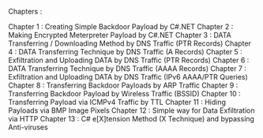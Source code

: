 Chapters :

Chapter 1 : Creating Simple Backdoor Payload by C#.NET
Chapter 2 : Making Encrypted Meterpreter Payload by C#.NET
Chapter 3 : DATA Transferring / Downloading Method by DNS Traffic (PTR Records)
Chapter 4 : DATA Transferring Technique by DNS Traffic (A Records)
Chapter 5 : Exfiltration and Uploading DATA by DNS Traffic (PTR Records)
Chapter 6 : DATA Transferring Technique by DNS Traffic (AAAA Records)
Chapter 7 : Exfiltration and Uploading DATA by DNS Traffic (IPv6 AAAA/PTR Queries)
Chapter 8 : Transferring Backdoor Payloads by ARP Traffic
Chapter 9 : Transferring Backdoor Payload by Wireless Traffic (BSSID)
Chapter 10 : Transferring Payload via ICMPv4 Traffic by TTL
Chapter 11 : Hiding Payloads via BMP Image Pixels 
Chapter 12 : Simple way for Data Exfiltration via HTTP
Chapter 13 : C# e[X]tension Method (X Technique) and bypassing Anti-viruses
